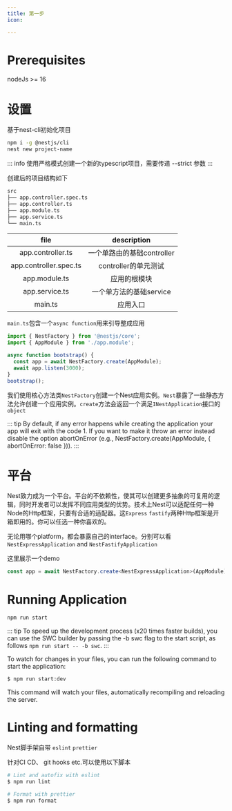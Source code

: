 ```yaml
---
title: 第一步
icon: 

---
```


# Prerequisites

nodeJs >= 16

# 设置

基于nest-cli初始化项目

```bash
npm i -g @nestjs/cli
nest new project-name
```
::: info
使用严格模式创建一个新的typescript项目，需要传递 --strict 参数
:::

创建后的项目结构如下
```bash
src
├── app.controller.spec.ts
├── app.controller.ts
├── app.module.ts
├── app.service.ts
└── main.ts
```
|           file           |                 description | 
| :------------------------: | :-----------------------: | 
| app.controller.ts	      | 一个单路由的基础controller  | 
| app.controller.spec.ts  |  controller的单元测试 | 
| app.module.ts           |  应用的根模块 | 
| app.service.ts	        |   一个单方法的基础service |
| main.ts                 |  应用入口 | 

`main.ts`包含一个`async function`用来引导整成应用

```ts
import { NestFactory } from '@nestjs/core';
import { AppModule } from './app.module';

async function bootstrap() {
  const app = await NestFactory.create(AppModule);
  await app.listen(3000);
}
bootstrap();
```

我们使用核心方法类`NestFactory`创建一个Nest应用实例。`Nest`暴露了一些静态方法允许创建一个应用实例。`create`方法会返回一个满足`INestApplication`接口的`object`

::: tip
By default, if any error happens while creating the application your app will exit with the code 1. If you want to make it throw an error instead disable the option abortOnError (e.g., NestFactory.create(AppModule, { abortOnError: false })).
:::

# 平台

Nest致力成为一个平台。平台的不依赖性，使其可以创建更多抽象的可复用的逻辑，同时开发者可以发挥不同应用类型的优势。技术上Nest可以适配任何一种Node的Http框架，只要有合适的适配器。这`Express` `fastify`两种Http框架是开箱即用的。你可以任选一种你喜欢的。

无论用哪个platform，都会暴露自己的interface。分别可以看`NestExpressApplication` and `NestFastifyApplication`

这里展示一个demo

```ts
const app = await NestFactory.create<NestExpressApplication>(AppModule);
```

# Running Application

```bash
npm run start
```
::: tip
To speed up the development process (x20 times faster builds), you can use the SWC builder by passing the -b swc flag to the start script, as follows `npm run start -- -b swc`.
:::

To watch for changes in your files, you can run the following command to start the application:

```bash
$ npm run start:dev
```
This command will watch your files, automatically recompiling and reloading the server.

# Linting and formatting

Nest脚手架自带 `eslint` `prettier`

针对CI CD、 git hooks etc.可以使用以下脚本

```bash
# Lint and autofix with eslint
$ npm run lint

# Format with prettier
$ npm run format
```
